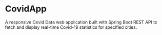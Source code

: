 # CovidApp
A responsive Covid Data web application built with Spring Boot REST API to fetch and display real-time Covid-19 statistics for specified cities.
